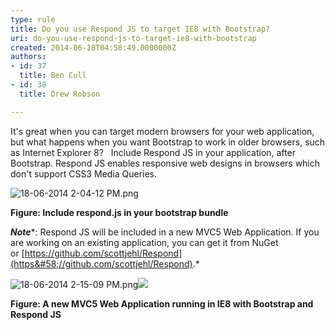 ```yaml
---
type: rule
title: Do you use Respond JS to target IE8 with Bootstrap?
uri: do-you-use-respond-js-to-target-ie8-with-bootstrap
created: 2014-06-18T04:58:49.0000000Z
authors:
- id: 37
  title: Ben Cull
- id: 38
  title: Drew Robson

---
```


 
It's great when you can target modern browsers for your web application, but what happens when you want Bootstrap to work in older browsers, such as Internet Explorer 8?
   ​ 
Include Respond JS in your application, after Bootstrap. Respond JS enables responsive web designs in browsers which don't support CSS3 Media Queries.

![18-06-2014 2-04-12 PM.png](/WebSites/RulesToBetterUIBootstrap/PublishingImages/Pages/Do-you-use-Respond-JS-to-target-IE8-with-Bootstrap/18-06-2014%202-04-12%20PM.png)

**Figure: Include respond.js in your bootstrap bundle**

***Note****: Respond JS will be included in a new MVC5 Web Application. If you are working on an existing application, you can get it from NuGet or [https://github.com/scottjehl/Respond​](https&#58;//github.com/scottjehl/Respond).*



​![18-06-2014 2-15-09 PM.png](/WebSites/RulesToBetterUIBootstrap/PublishingImages/Pages/Do-you-use-Respond-JS-to-target-IE8-with-Bootstrap/18-06-2014%202-15-09%20PM.png)![](file&#58;///C&#58;/Users/DREWRO~1/AppData/Local/Temp/msohtmlclip1/01/clip_image003.jpg)

**Figure: A new MVC5 Web Application running in IE8 with Bootstrap and Respond JS​**

